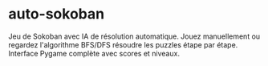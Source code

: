 # auto-sokoban
Jeu de Sokoban avec IA de résolution automatique. Jouez manuellement ou regardez l'algorithme BFS/DFS résoudre les puzzles étape par étape. Interface Pygame complète avec scores et niveaux.
